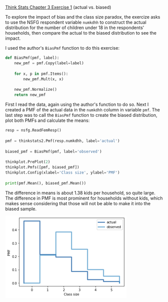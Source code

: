 [Think Stats Chapter 3 Exercise 1](http://greenteapress.com/thinkstats2/html/thinkstats2004.html#toc31) (actual vs. biased)

To explore the impact of bias and the class size paradox, the exercize asks to use the NSFG respondent variable `numkdhh` to construct the actual distribution for the number of children under 18 in the respondents' households, then compare the actual to the biased distribution to see the impact.

I used the author's `BiasPmf` function to do this exercise:

```python
def BiasPmf(pmf, label):
    new_pmf = pmf.Copy(label=label)

    for x, p in pmf.Items():
        new_pmf.Mult(x, x)
        
    new_pmf.Normalize()
    return new_pmf
```

First I read the data, again using the author's function to do so. Next I created a PMF of the actual data in the `numkdhh` column in variable `pmf`. The last step was to call the `BiasPmf` function to create the biased distribution, plot both PMFs and calculate the means:

```python
resp = nsfg.ReadFemResp()

pmf = thinkstats2.Pmf(resp.numkdhh, label='actual')

biased_pmf = BiasPmf(pmf, label='observed')

thinkplot.PrePlot(2)
thinkplot.Pmfs([pmf, biased_pmf])
thinkplot.Config(xlabel='Class size', ylabel='PMF')

print(pmf.Mean(), biased_pmf.Mean())
```

The difference in means is about 1.38 kids per household, so quite large. The difference in PMF is most prominent for households without kids, which makes sense considering that those will not be able to make it into the biased sample.

![Comparison of biased vs actual PMF](./images/bias.png)